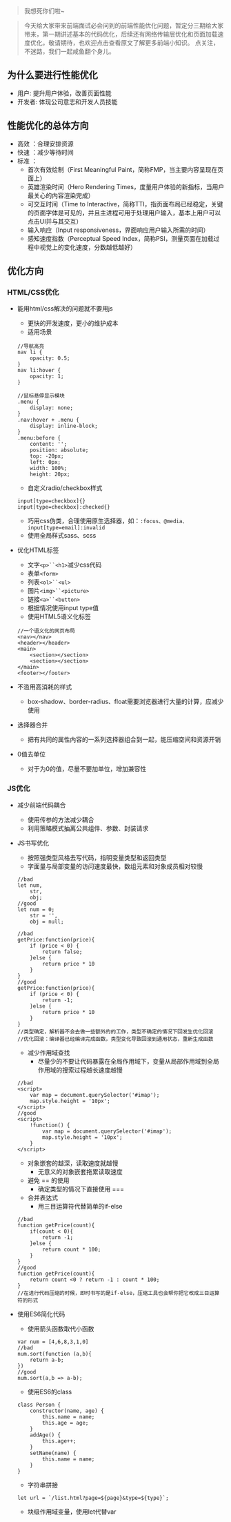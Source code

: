 > 我想死你们啦~

> 今天给大家带来前端面试必会问到的前端性能优化问题，暂定分三期给大家带来，第一期讲述基本的代码优化，后续还有网络传输层优化和页面加载速度优化，敬请期待，也欢迎点击查看原文了解更多前端小知识。
> 点关注，不迷路，我们一起咸鱼翻个身儿。

## 为什么要进行性能优化
* 用户: 提升用户体验，改善页面性能
* 开发者: 体现公司意志和开发人员技能

## 性能优化的总体方向
* 高效 ：合理安排资源
* 快速 ：减少等待时间
* 标准 ：
	* 首次有效绘制（First Meaningful Paint，简称FMP，当主要内容呈现在页面上）
	* 英雄渲染时间（Hero Rendering Times，度量用户体验的新指标，当用户最关心的内容渲染完成）
	* 可交互时间（Time to Interactive，简称TTI，指页面布局已经稳定，关键的页面字体是可见的，并且主进程可用于处理用户输入，基本上用户可以点击UI并与其交互）
	* 输入响应（Input responsiveness，界面响应用户输入所需的时间）
	* 感知速度指数（Perceptual Speed Index，简称PSI，测量页面在加载过程中视觉上的变化速度，分数越低越好）

## 优化方向
### HTML/CSS优化
* 能用html/css解决的问题就不要用js
	* 更快的开发速度，更小的维护成本
	* 适用场景
	
	```
	//导航高亮
	nav li {
		opacity: 0.5;
	}
	nav li:hover {
		opacity: 1;
	}
	```
	```
	//鼠标悬停显示模块
	.menu {
		display: none;
	}
	.nav:hover + .menu {
		display: inline-block;
	}
	.menu:before {
		content: '';
		position: absolute;
		top: -20px;
		left: 0px;
		width: 100%;
		height: 20px;
	```
	* 自定义radio/checkbox样式
	
	```
	input[type=checkbox]{}
	input[type=checkbox]:checked{}
	```
	* 巧用css伪类，合理使用原生选择器，如：`:focus、@media、input[type=email]:invalid`
	* 使用全局样式sass、scss
	
* 优化HTML标签
	* 文字`<p>``<h1>`减少css代码
	* 表单`<form>`
	* 列表`<ol>``<ul>`
	* 图片`<img>``<picture>`
	* 链接`<a>``<button>`
	* 根据情况使用input type值
	* 使用HTML5语义化标签
	
	```
	//一个语义化的网页布局
	<nav></nav>
	<header></header>
	<main>
		<section></section>
		<section></section>
	</main>
	<footer></footer>
	```
* 不滥用高消耗的样式
	* box-shadow、border-radius、float需要浏览器进行大量的计算，应减少使用
* 选择器合并
	* 把有共同的属性内容的一系列选择器组合到一起，能压缩空间和资源开销
* 0值去单位
	* 对于为0的值，尽量不要加单位，增加兼容性

### JS优化
* 减少前端代码耦合
	* 使用传参的方法减少耦合
	* 利用策略模式抽离公共组件、参数、封装请求
* JS书写优化
	* 按照强类型风格去写代码，指明变量类型和返回类型
	* 字面量与局部变量的访问速度最快，数组元素和对象成员相对较慢
	
	```
	//bad
	let num,
		str,
		obj;
	//good
	let num = 0;
		str = '',
		obj = null;
		
	//bad
	getPrice:function(price){
		if (price < 0) {
			return false;
		}else {
			return price * 10
		}
	}
	//good
	getPrice:function(price){
		if (price < 0) {
			return -1;
		}else {
			return price * 10
		}
	}
	//类型确定，解析器不会去做一些额外的的工作，类型不确定的情况下回发生优化回滚
	//优化回滚：编译器已经编译完成函数，类型变化导致回滚到通用状态，重新生成函数
	```
	
	* 减少作用域查找
		* 尽量少的不要让代码暴露在全局作用域下，变量从局部作用域到全局作用域的搜索过程越长速度越慢
	
	```
	//bad
	<script>
		var map = document.querySelector('#imap');
		map.style.height = '10px';
	</script>
	//good
	<script>
		!function() {
			var map = document.querySelector('#imap');
			map.style.height = '10px';
		}
	</script>
	```
	
	* 对象嵌套的越深，读取速度就越慢
		* 无意义的对象嵌套拖累读取速度
	* 避免 == 的使用
		* 确定类型的情况下直接使用 ===
	* 合并表达式
		* 用三目运算符代替简单的if-else
	
	```
	//bad
	function getPrice(count){
		if(count < 0){
			return -1;
		}else {
			return count * 100;
		}
	}
	//good
	function getPrice(count){
		return count <0 ? return -1 : count * 100;
	}
	//在进行代码压缩的时候，即时书写的是if-else，压缩工具也会帮你把它改成三目运算符的形式
	```
* 使用ES6简化代码
	* 使用箭头函数取代小函数
	
	```
	var num = [4,6,8,3,1,0]
	//bad
	num.sort(function (a,b){
		return a-b;
	})
	//good
	num.sort(a,b => a-b);
	```
	* 使用ES6的class
	
	```
	class Person {
		constructor(name, age) {
			this.name = name;
			this.age = age;
		}
		addAge() {
			this.age++;
		}
		setName(name) {
			this.name = name;
		}
	}
	```
	* 字符串拼接
	
	```
	let url = `/list.html?page=${page}&type=${type}`;
	```
	* 块级作用域变量，使用let代替var